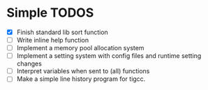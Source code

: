Simple TODOS
============

* [x] Finish standard lib sort function
* [ ] Write inline help function
* [ ] Implement a memory pool allocation system
* [ ] Implement a setting system with config files and runtime setting changes
* [ ] Interpret variables when sent to (all) functions
* [ ] Make a simple line history program for tigcc.
